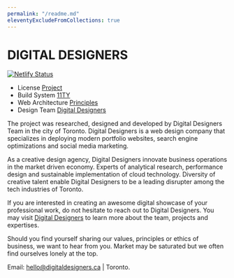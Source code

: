 ```yaml
---
permalink: "/readme.md"
eleventyExcludeFromCollections: true
---
```


# DIGITAL DESIGNERS

[![Netlify Status](https://api.netlify.com/api/v1/badges/b9a85f2d-a0f0-4bb5-a8a1-c67cab24ba32/deploy-status)](https://app.netlify.com/sites/kiri-vadivelu/deploys)

- License [Project](https://kiri-vadivelu.ca/license.txt)
- Build System [11TY](https://11ty.dev/)
- Web Architecture [Principles](https://jamstack.org/)
- Design Team [Digital Designers](https://digitaldesigners.ca)

The project was researched, designed and developed by Digital Designers Team in the city of Toronto. Digital Designers is a web design company that specializes in deploying modern portfolio websites, search engine optimizations and social media marketing.

As a creative design agency, Digital Designers innovate business operations in the market driven economy. Experts of analytical research, performance design and sustainable implementation of cloud technology. Diversity of creative talent enable Digital Designers to be a leading disrupter among the tech industries of Toronto.

If you are interested in creating an awesome digital showcase of your professional work, do not hesitate to reach out to Digital Designers. You may visit [Digital Designers](https://digitaldesigners.ca) to learn more about the team, projects and expertises.

Should you find yourself sharing our values, principles or ethics of business, we want to hear from you. Market may be saturated but we often find ourselves lonely at the top.

Email: hello@digitaldesigners.ca | Toronto.
